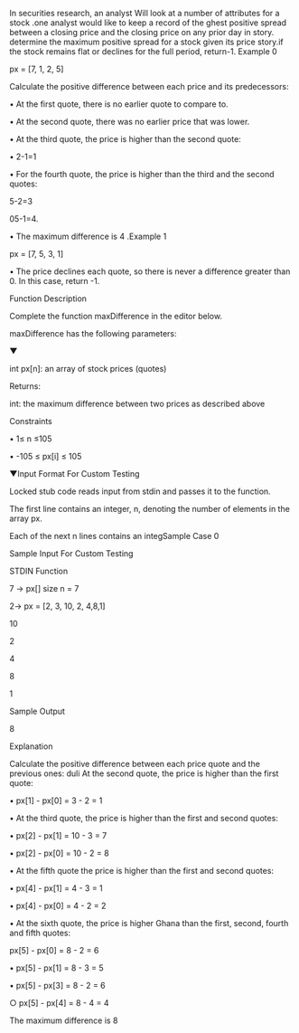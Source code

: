 In securities research, an analyst Will look at a number of attributes for a stock .one analyst would like to keep a record of the ghest positive spread between a closing price and the closing price on any prior day in story. determine the maximum positive spread for a stock given its price story.if the stock remains flat or declines for the full period, return-1. Example 0

px = [7, 1, 2, 5] 

Calculate the positive difference between each price and its predecessors:

• At the first quote, there is no earlier quote to compare to.

• At the second quote, there was no earlier price that was lower.

• At the third quote, the price is higher than the second quote:

• 2-1=1

• For the fourth quote, the price is higher than the third and the second quotes:

5-2=3


05-1=4.

• The maximum difference is 4
.Example 1

px = [7, 5, 3, 1] 

• The price declines each quote, so there is never a difference greater than 0. In this case, return -1.

Function Description


Complete the function maxDifference in the editor below.


maxDifference has the following parameters:

▼

int px[n]: an array of stock prices (quotes)

Returns:

int: the maximum difference between two prices as described above

Constraints

• 1≤ n ≤105

• -105 ≤ px[i] ≤ 105

▼Input Format For Custom Testing

Locked stub code reads input from stdin and passes it to the function.

The first line contains an integer, n, denoting the number of elements in the array px.

Each of the next n lines contains an integSample Case 0


Sample Input For Custom Testing

STDIN Function

7 → px[] size n = 7

2→ px = [2, 3, 10, 2,
4,8,1]


10

2

4

8

1



Sample Output

8



Explanation

Calculate the positive difference between each price quote and the previous ones: duli
At the second quote, the price is higher than the first quote:

• px[1] - px[0] = 3 - 2 = 1

• At the third quote, the price is higher than the first and second quotes:

• px[2] - px[1] = 10 - 3 = 7

• px[2] - px[0] = 10 - 2 = 8

• At the fifth quote the price is higher than the first and second quotes:

• px[4] - px[1] = 4 - 3 = 1 

• px[4] - px[0] = 4 - 2 = 2

• At the sixth quote, the price is higher Ghana than the first, second, fourth and fifth quotes:

px[5] - px[0] = 8 - 2 = 6

• px[5] - px[1] = 8 - 3 = 5

• px[5] - px[3] = 8 - 2 = 6

○ px[5] - px[4] = 8 - 4 = 4

The maximum difference is 8
